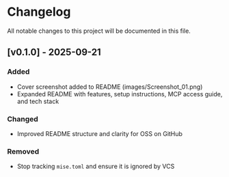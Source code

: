 # Changelog

All notable changes to this project will be documented in this file.

## [v0.1.0] - 2025-09-21

### Added
- Cover screenshot added to README (images/Screenshot_01.png)
- Expanded README with features, setup instructions, MCP access guide, and tech stack

### Changed
- Improved README structure and clarity for OSS on GitHub

### Removed
- Stop tracking `mise.toml` and ensure it is ignored by VCS
